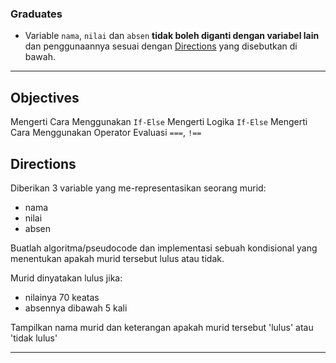 ### Graduates

- Variable `nama`, `nilai` dan `absen` **tidak boleh diganti dengan variabel lain** dan penggunaannya sesuai dengan [Directions](#directions) yang disebutkan di bawah.

---

## Objectives

Mengerti Cara Menggunakan `If-Else`
Mengerti Logika `If-Else`
Mengerti Cara Menggunakan Operator Evaluasi `===`, `!==`

## Directions

Diberikan 3 variable yang me-representasikan seorang murid:

- nama
- nilai
- absen

Buatlah algoritma/pseudocode dan implementasi sebuah kondisional yang menentukan apakah murid tersebut lulus atau tidak.

Murid dinyatakan lulus jika:

- nilainya 70 keatas
- absennya dibawah 5 kali

Tampilkan nama murid dan keterangan apakah murid tersebut 'lulus' atau 'tidak lulus'

---
